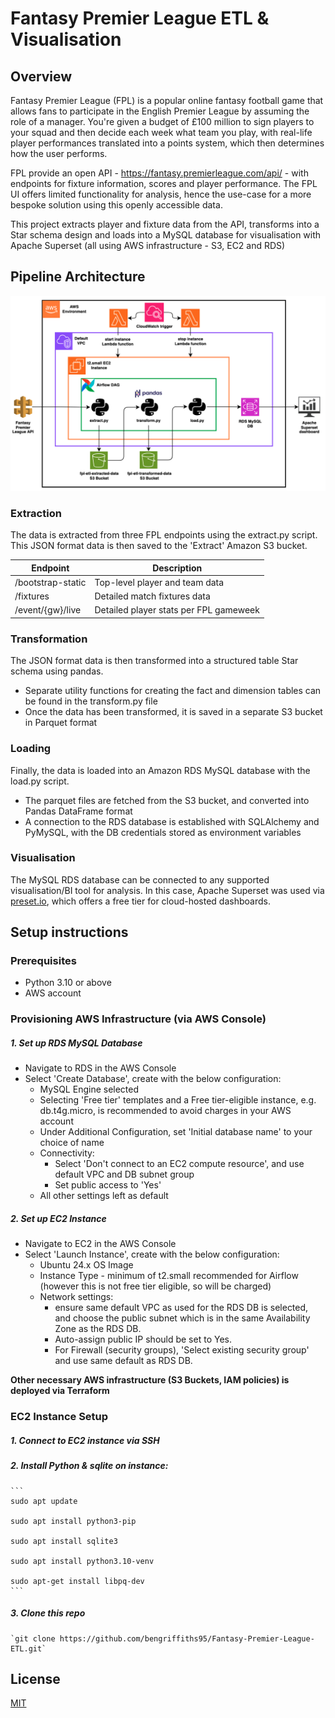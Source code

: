 
# Fantasy Premier League ETL & Visualisation

## Overview

Fantasy Premier League (FPL) is a popular online fantasy football game that allows fans to participate in the English Premier League by assuming the role of a manager. You're given a budget of £100 million to sign players to your squad and then decide each week what team you play, with real-life player performances translated into a points system, which then determines how the user performs.

FPL provide an open API - https://fantasy.premierleague.com/api/ - with endpoints for fixture information, scores and player performance. The FPL UI offers limited functionality for analysis, hence the use-case for a more bespoke solution using this openly accessible data.

This project extracts player and fixture data from the API, transforms into a Star schema design and loads into a MySQL database for visualisation with Apache Superset (all using AWS infrastructure - S3, EC2 and RDS)

## Pipeline Architecture
![Architecture Diagram](https://raw.githubusercontent.com/bengriffiths95/Fantasy-Premier-League-ETL/refs/heads/main/Architecture%20Diagram.png)

### Extraction

The data is extracted from three FPL endpoints using the extract.py script. This JSON format data is then saved to the 'Extract' Amazon S3 bucket.

| Endpoint           | Description   |
|--------------------|---------------|
| /bootstrap-static  | Top-level player and team data         |
| /fixtures          | Detailed match fixtures data           |
| /event/{gw}/live   | Detailed player stats per FPL gameweek |


### Transformation

The JSON format data is then transformed into a structured table Star schema using pandas. 
- Separate utility functions for creating the fact and dimension tables can be found in the transform.py file
- Once the data has been transformed, it is saved in a separate S3 bucket in Parquet format

### Loading

Finally, the data is loaded into an Amazon RDS MySQL database with the load.py script. 
- The parquet files are fetched from the S3 bucket, and converted into Pandas DataFrame format
- A connection to the RDS database is established with SQLAlchemy and PyMySQL, with the DB credentials stored as environment variables

### Visualisation

The MySQL RDS database can be connected to any supported visualisation/BI tool for analysis. In this case, Apache Superset was used via [preset.io](https://preset.io/pricing/), which offers a free tier for cloud-hosted dashboards.
## Setup instructions
### Prerequisites

- Python 3.10 or above
- AWS account

### Provisioning AWS Infrastructure (via AWS Console)
##### **1. Set up RDS MySQL Database**
- Navigate to RDS in the AWS Console
- Select 'Create Database', create with the below configuration:
    -  MySQL Engine selected
    -  Selecting 'Free tier' templates and a Free tier-eligible instance, e.g. db.t4g.micro, is recommended to avoid charges in your AWS account
    - Under Additional Configuration, set 'Initial database name' to your choice of name
    - Connectivity:
        - Select 'Don't connect to an EC2 compute resource', and use default VPC and DB subnet group
        - Set public access to 'Yes'
    - All other settings left as default
##### **2. Set up EC2 Instance**
- Navigate to EC2 in the AWS Console
- Select 'Launch Instance', create with the below configuration:
    - Ubuntu 24.x OS Image
    - Instance Type - minimum of t2.small recommended for Airflow (however this is not free tier eligible, so will be charged)
    - Network settings: 
        - ensure same default VPC as used for the RDS DB is selected, and choose the public subnet which is in the same Availability Zone as the RDS DB. 
        - Auto-assign public IP should be set to Yes. 
        - For Firewall (security groups), 'Select existing security group' and use same default as RDS DB.


**Other necessary AWS infrastructure (S3 Buckets, IAM policies) is deployed via Terraform**

### EC2 Instance Setup
##### 1. Connect to EC2 instance via SSH
##### 2. Install Python & sqlite on instance:
    ```
    sudo apt update

    sudo apt install python3-pip

    sudo apt install sqlite3

    sudo apt install python3.10-venv

    sudo apt-get install libpq-dev
    ``` 
##### 3. Clone this repo
    `git clone https://github.com/bengriffiths95/Fantasy-Premier-League-ETL.git`
## License

[MIT](https://choosealicense.com/licenses/mit/)

